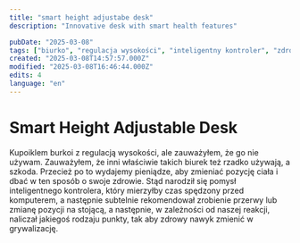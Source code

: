 ```yaml
---
title: "smart height adjustabe desk"
description: "Innovative desk with smart health features"

pubDate: "2025-03-08"
tags: ["biurko", "regulacja wysokości", "inteligentny kontroler", "zdrowie", "grywalizacja", "ergonomia"]
created: "2025-03-08T14:57:57.000Z"
modified: "2025-03-08T16:46:44.000Z"
edits: 4
language: "en"
---
```


# Smart Height Adjustable Desk

Kupoiklem burkoi z regulacją wysokości, ale zauważyłem, że go nie używam. Zauważyłem, że inni właściwie takich biurek też rzadko używają, a szkoda. Przecież po to wydajemy pieniądze, aby zmieniać pozycję ciała i dbać w ten sposób o swoje zdrowie. Stąd narodził się pomysł inteligentnego kontrolera, który mierzyłby czas spędzony przed komputerem, a następnie subtelnie rekomendował zrobienie przerwy lub zmianę pozycji na stojącą, a następnie, w zależności od naszej reakcji, naliczał jakiegoś rodzaju punkty, tak aby zdrowy nawyk zmienić w grywalizację.